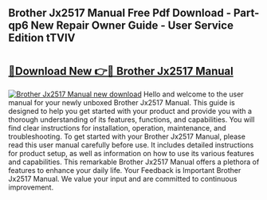 ## Brother Jx2517 Manual Free Pdf Download - Part-qp6 New Repair Owner Guide - User Service Edition tTVIV

# <h2><a href="http://bc13474.oget.top/?id=Brother+Jx2517+Manual">🔗Download New 👉🔴 Brother Jx2517 Manual</a></h2>

[![Brother Jx2517 Manual new download](https://i.imgur.com/5g1atiW.png)](http://bc13474.oget.top/?id=Brother+Jx2517+Manual)
Hello and welcome to the user manual for your newly unboxed Brother Jx2517 Manual. This guide is designed to help you get started with your product and provide you with a thorough understanding of its features, functions, and capabilities. You will find clear instructions for installation, operation, maintenance, and troubleshooting. To get started with your Brother Jx2517 Manual, please read this user manual carefully before use. It includes detailed instructions for product setup, as well as information on how to use its various features and capabilities. This remarkable Brother Jx2517 Manual offers a plethora of features to enhance your daily life. Your Feedback is Important Brother Jx2517 Manual. We value your input and are committed to continuous improvement.
